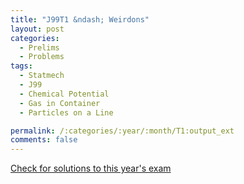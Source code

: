 ```yaml
---
title: "J99T1 &ndash; Weirdons"
layout: post
categories:
  - Prelims
  - Problems
tags:
  - Statmech
  - J99
  - Chemical Potential
  - Gas in Container
  - Particles on a Line

permalink: /:categories/:year/:month/T1:output_ext
comments: false
---
```

<object data="1999J1T.pdf" type="application/pdf" width="100%" height="500"></object>
<div class="message"><a href='https://princetonprelim.com/prelim/2/'>Check for solutions to this year's exam</a></div>